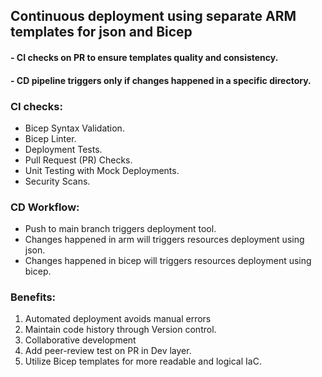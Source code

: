 ## Continuous deployment using separate ARM templates for json and Bicep
#### - CI checks on PR to ensure templates quality and consistency.
#### - CD pipeline triggers only if changes happened in a specific directory.

### CI checks:

* Bicep Syntax Validation.
* Bicep Linter.
* Deployment Tests.
* Pull Request (PR) Checks.
* Unit Testing with Mock Deployments.
* Security Scans.


### CD Workflow:

* Push to main branch triggers deployment tool.
* Changes happened in arm will triggers resources deployment using json.
* Changes happened in bicep will triggers resources deployment using bicep.

### Benefits:
1. Automated deployment avoids manual errors
2. Maintain code history through Version control.
3. Collaborative development
4. Add peer-review test on PR in Dev layer.
5. Utilize Bicep templates for more readable and logical IaC.